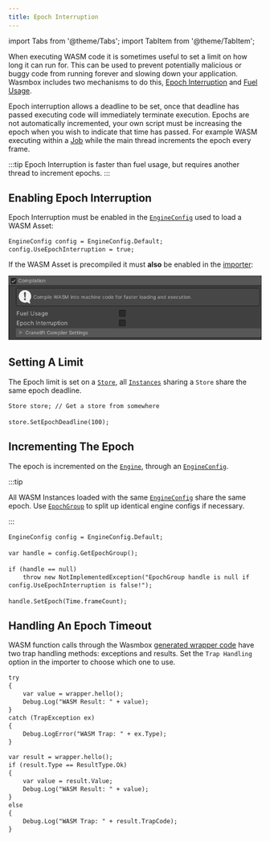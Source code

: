 ```yaml
---
title: Epoch Interruption
---
```


import Tabs from '@theme/Tabs';
import TabItem from '@theme/TabItem';

When executing WASM code it is sometimes useful to set a limit on how long it can run for. This can be used to prevent potentially malicious or buggy code from running forever and slowing down your application. Wasmbox includes two mechanisms to do this, [Epoch Interruption](./epochinterruption.md) and [Fuel Usage](./fuelusage.md).

Epoch interruption allows a deadline to be set, once that deadline has passed executing code will immediately terminate execution. Epochs are not automatically incremented, your own script must be increasing the epoch when you wish to indicate that time has passed. For example WASM executing within a [Job](./jobs.md) while the main thread increments the epoch every frame.

:::tip
Epoch Interruption is faster than fuel usage, but requires another thread to increment epochs.
:::

## Enabling Epoch Interruption

Epoch Interruption must be enabled in the [`EngineConfig`](../reference/code/engineconfig.md) used to load a WASM Asset:

```clike
EngineConfig config = EngineConfig.Default;
config.UseEpochInterruption = true;
```

If the WASM Asset is precompiled it must **also** be enabled in the [importer](../reference/editor/import.md#4-compilation):

![Compilation Inspector](/img/CompilationInspector.png)

## Setting A Limit

The Epoch limit is set on a [`Store`](../reference/code/wasmtime/store.md), all [`Instances`](../reference/code/wasmtime/instance.md) sharing a `Store` share the same epoch deadline.

```clike
Store store; // Get a store from somewhere

store.SetEpochDeadline(100);
```

## Incrementing The Epoch

The epoch is incremented on the [`Engine`](../reference/code/wasmtime/engine.md), through an [`EngineConfig`](../reference/code/engineconfig.md#getepochgroup).

:::tip

All WASM Instances loaded with the same [`EngineConfig`](../reference/code/engineconfig.md) share the same epoch. Use [`EpochGroup`](../reference/code/engineconfig.md#epochgroup) to split up identical engine configs if necessary.

:::

```clike
EngineConfig config = EngineConfig.Default;

var handle = config.GetEpochGroup();

if (handle == null)
    throw new NotImplementedException("EpochGroup handle is null if config.UseEpochInterruption is false!");

handle.SetEpoch(Time.frameCount);
```

## Handling An Epoch Timeout

WASM function calls through the Wasmbox [generated wrapper code](../reference/code/codegeneration.md#trap-handling) have two trap handling methods: exceptions and results. Set the `Trap Handling` option in the importer to choose which one to use.

<Tabs>

<TabItem value="exceptions" label="Exception">

```clike
try
{
    var value = wrapper.hello();
    Debug.Log("WASM Result: " + value);
}
catch (TrapException ex)
{
    Debug.LogError("WASM Trap: " + ex.Type);
}
```

</TabItem>

<TabItem value="result" label="Result">

```clike
var result = wrapper.hello();
if (result.Type == ResultType.Ok)
{
    var value = result.Value;
    Debug.Log("WASM Result: " + value);
}
else
{
    Debug.Log("WASM Trap: " + result.TrapCode);
}
```

</TabItem>

</Tabs>